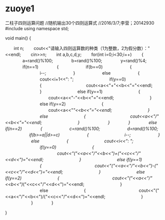 # zuoye1
二柱子四则运算问题
//随机输出30个四则运算式
//2016/3/7;李营；20142930
#include<iostream>
using namespace std;

void main()
{

　　int n;
　　cout<<"请输入四则运算数的种类（1为整数，2为假分数）："<<endl;
　　cin>>n;
　　int a,b,c,d,y;
　　for(int i=0;i<30;i++)
　　{
　　　　a=rand()%100;
　　　　b=rand()%100;
　　　　y=rand()%4;
　　　　if(n==1)
　　　　{
　　　　　　if(b==0)
　　　　　　{
　　　　　　　　i--;
　　　　　　} 
　　　　　　else
　　　　　　{
　　　　　　　　cout<<i+1<<": ";
　　　　　　　　if(y==0)
　　　　　　　　{
　　　　　　　　　　cout<<a<<"+"<<b<<"="<<endl;
　　　　　　　　}
　　　　　　　　else if(y==1)
　　　　　　　　{
　　　　　　　　　　cout<<a<<"-"<<b<<"="<<endl;
　　　　　　　　}
　　　　　　　　else if(y==2)
　　　　　　　　{
　　　　　　　　　　cout<<a<<"*"<<b<<"="<<endl; 
　　　　　　　　}
　　　　　　　　else
　　　　　　　　{
　　　　　　　　　　cout<<a<<"/"<<b<<"="<<endl; 
　　　　　　　　}
　　　　　　 }
　　　　}
　　　　else if(n==2)
　　　　{
　　　　　　c=rand()%100;
　　　　　　d=rand()%100; 
　　 　　　  if(b>=a||d>=c)
　　　　　　{
　　　　　　　　i--;
　　　　　　} 
　　　　　　else
　　　　　　{
　　　　　　　　cout<<i<<": ";
　　　　　　　　if(y==0)
　　　　　　　　{
　　　　　　　　　　　　cout<<"("<<a<<"/"<<b<<")+("<<c<<"/"<<d<<")="<<endl;
　　　　　　　　}
　　　　　　　　else if(y==1)
　　　　　　　　{
　　　　　　　　　　　　cout<<"("<<a<<"/"<<b<<")-("<<c<<"/"<<d<<")="<<endl;
　　　　　　　　}
　　　　　　　　else if(y==2)
　　　　　　　　{
　　　　　　　　　　　　cout<<"("<<a<<"/"<<b<<")*("<<c<<"/"<<d<<")="<<endl; 
　　　　　　　　}
　　　　　　　　else
　　　　　　　　{
　　　　　　　　　　　　cout<<"("<<a<<"/"<<b<<")/("<<c<<"/"<<d<<")="<<endl;
　　　　　　　　}
　　　　　　}
　　　　}

}
